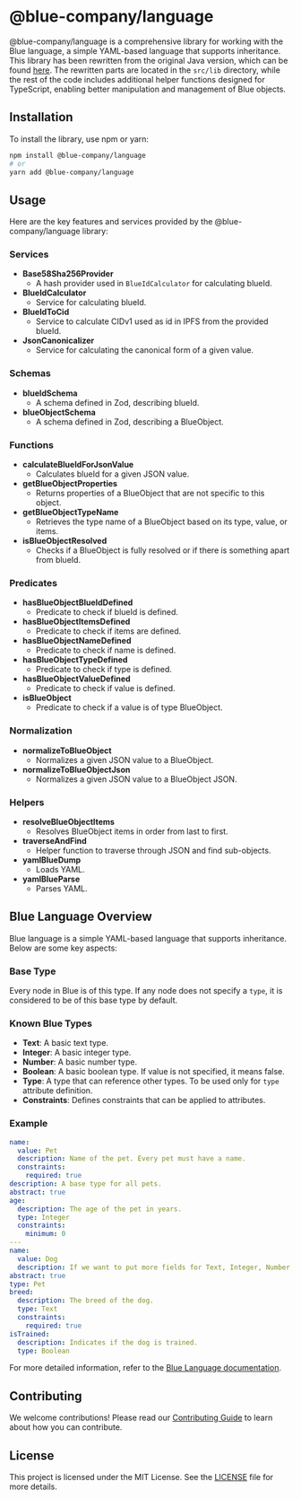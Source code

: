 # @blue-company/language

@blue-company/language is a comprehensive library for working with the Blue language, a simple YAML-based language that supports inheritance. This library has been rewritten from the original Java version, which can be found [here](https://github.com/bluecontract/blue-language-java). The rewritten parts are located in the `src/lib` directory, while the rest of the code includes additional helper functions designed for TypeScript, enabling better manipulation and management of Blue objects.

## Installation

To install the library, use npm or yarn:

```bash
npm install @blue-company/language
# or
yarn add @blue-company/language
```

## Usage

Here are the key features and services provided by the @blue-company/language library:

### Services

- **Base58Sha256Provider**
  - A hash provider used in `BlueIdCalculator` for calculating blueId.
- **BlueIdCalculator**
  - Service for calculating blueId.
- **BlueIdToCid**
  - Service to calculate CIDv1 used as id in IPFS from the provided blueId.
- **JsonCanonicalizer**
  - Service for calculating the canonical form of a given value.

### Schemas

- **blueIdSchema**
  - A schema defined in Zod, describing blueId.
- **blueObjectSchema**
  - A schema defined in Zod, describing a BlueObject.

### Functions

- **calculateBlueIdForJsonValue**
  - Calculates blueId for a given JSON value.
- **getBlueObjectProperties**
  - Returns properties of a BlueObject that are not specific to this object.
- **getBlueObjectTypeName**
  - Retrieves the type name of a BlueObject based on its type, value, or items.
- **isBlueObjectResolved**
  - Checks if a BlueObject is fully resolved or if there is something apart from blueId.

### Predicates

- **hasBlueObjectBlueIdDefined**
  - Predicate to check if blueId is defined.
- **hasBlueObjectItemsDefined**
  - Predicate to check if items are defined.
- **hasBlueObjectNameDefined**
  - Predicate to check if name is defined.
- **hasBlueObjectTypeDefined**
  - Predicate to check if type is defined.
- **hasBlueObjectValueDefined**
  - Predicate to check if value is defined.
- **isBlueObject**
  - Predicate to check if a value is of type BlueObject.

### Normalization

- **normalizeToBlueObject**
  - Normalizes a given JSON value to a BlueObject.
- **normalizeToBlueObjectJson**
  - Normalizes a given JSON value to a BlueObject JSON.

### Helpers

- **resolveBlueObjectItems**
  - Resolves BlueObject items in order from last to first.
- **traverseAndFind**
  - Helper function to traverse through JSON and find sub-objects.
- **yamlBlueDump**
  - Loads YAML.
- **yamlBlueParse**
  - Parses YAML.

## Blue Language Overview

Blue language is a simple YAML-based language that supports inheritance. Below are some key aspects:

### Base Type

Every node in Blue is of this type. If any node does not specify a `type`, it is considered to be of this base type by default.

### Known Blue Types

- **Text**: A basic text type.
- **Integer**: A basic integer type.
- **Number**: A basic number type.
- **Boolean**: A basic boolean type. If value is not specified, it means false.
- **Type**: A type that can reference other types. To be used only for `type` attribute definition.
- **Constraints**: Defines constraints that can be applied to attributes.

### Example

```yaml
name:
  value: Pet
  description: Name of the pet. Every pet must have a name.
  constraints:
    required: true
description: A base type for all pets.
abstract: true
age:
  description: The age of the pet in years.
  type: Integer
  constraints:
    minimum: 0
---
name:
  value: Dog
  description: If we want to put more fields for Text, Integer, Number, Boolean, or Type elements, we can use `value` instead of inline approach like everywhere else here.
abstract: true
type: Pet
breed:
  description: The breed of the dog.
  type: Text
  constraints:
    required: true
isTrained:
  description: Indicates if the dog is trained.
  type: Boolean
```

For more detailed information, refer to the [Blue Language documentation](https://github.com/bluecontract/blue-language-java).

## Contributing

We welcome contributions! Please read our [Contributing Guide](CONTRIBUTING.md) to learn about how you can contribute.

## License

This project is licensed under the MIT License. See the [LICENSE](LICENSE) file for more details.
